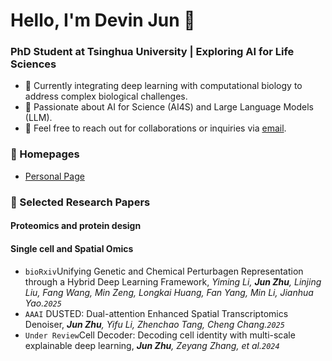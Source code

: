 # Hello, I'm Devin Jun 👋

### PhD Student at Tsinghua University | Exploring AI for Life Sciences

- 🌱 Currently integrating deep learning with computational biology to address complex biological challenges.
- 🔬 Passionate about AI for Science (AI4S) and Large Language Models (LLM).
- 📮 Feel free to reach out for collaborations or inquiries via [email](mailto:zhuj21@mails.tsinghua.edu.cn).

### 📎 Homepages  
- [Personal Page](https://devin-jun.github.io/)

### 📑 Selected Research Papers
#### Proteomics and protein design

#### Single cell and Spatial Omics
- <code>bioRxiv</code>Unifying Genetic and Chemical Perturbagen Representation through a Hybrid Deep Learning Framework,  *Yiming Li, **Jun Zhu**, Linjing Liu, Fang Wang, Min Zeng, Longkai Huang, Fan Yang, Min Li, Jianhua Yao.<code>2025</code>*
- <code>AAAI</code> DUSTED: Dual-attention Enhanced Spatial Transcriptomics Denoiser,  ***Jun Zhu**, Yifu Li, Zhenchao Tang, Cheng Chang.<code>2025</code>*
- <code>Under Review</code>Cell Decoder: Decoding cell identity with multi-scale explainable deep learning,  ***Jun Zhu**, Zeyang Zhang, et al.<code>2024</code>*
